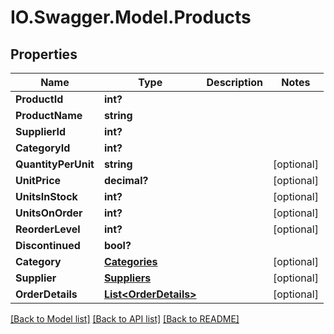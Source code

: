 # IO.Swagger.Model.Products
## Properties

Name | Type | Description | Notes
------------ | ------------- | ------------- | -------------
**ProductId** | **int?** |  | 
**ProductName** | **string** |  | 
**SupplierId** | **int?** |  | 
**CategoryId** | **int?** |  | 
**QuantityPerUnit** | **string** |  | [optional] 
**UnitPrice** | **decimal?** |  | [optional] 
**UnitsInStock** | **int?** |  | [optional] 
**UnitsOnOrder** | **int?** |  | [optional] 
**ReorderLevel** | **int?** |  | [optional] 
**Discontinued** | **bool?** |  | 
**Category** | [**Categories**](Categories.md) |  | [optional] 
**Supplier** | [**Suppliers**](Suppliers.md) |  | [optional] 
**OrderDetails** | [**List&lt;OrderDetails&gt;**](OrderDetails.md) |  | [optional] 

[[Back to Model list]](../README.md#documentation-for-models) [[Back to API list]](../README.md#documentation-for-api-endpoints) [[Back to README]](../README.md)


